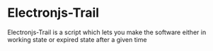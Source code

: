 # Electronjs-Trail
Electronjs-Trail is a script which lets you make the software either in working state or expired state after a given time
